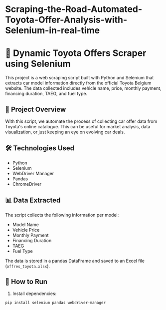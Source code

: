 # Scraping-the-Road-Automated-Toyota-Offer-Analysis-with-Selenium-in-real-time
# 🚗 Dynamic Toyota Offers Scraper using Selenium

This project is a web scraping script built with Python and Selenium that extracts car model information directly from the official Toyota Belgium website. The data collected includes vehicle name, price, monthly payment, financing duration, TAEG, and fuel type.

## 📌 Project Overview

With this script, we automate the process of collecting car offer data from Toyota's online catalogue. This can be useful for market analysis, data visualization, or just keeping an eye on evolving car deals.

## 🛠️ Technologies Used

- Python
- Selenium
- WebDriver Manager
- Pandas
- ChromeDriver

## 📊 Data Extracted

The script collects the following information per model:

- Model Name
- Vehicle Price
- Monthly Payment
- Financing Duration
- TAEG
- Fuel Type

The data is stored in a pandas DataFrame and saved to an Excel file (`offres_toyota.xlsx`).

## 🚀 How to Run

1. Install dependencies:

```bash
pip install selenium pandas webdriver-manager

